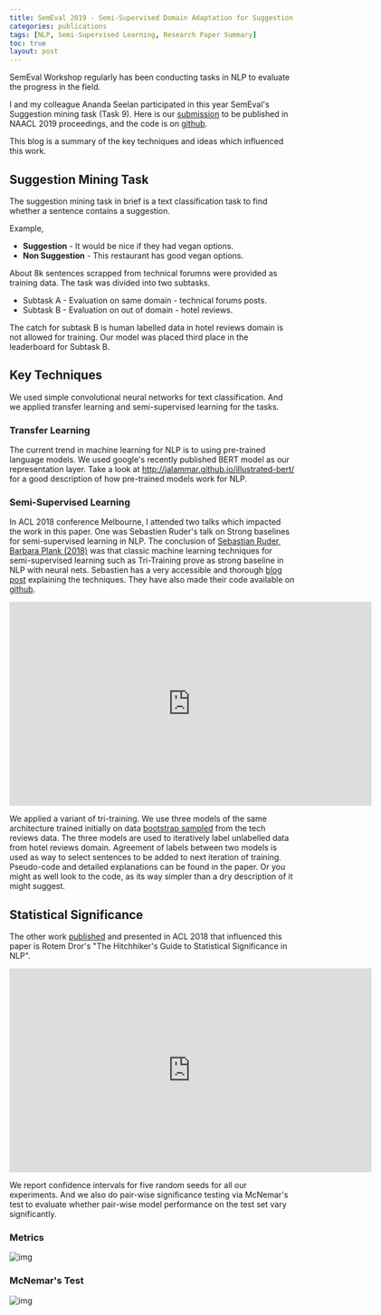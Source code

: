 ```yaml
---
title: SemEval 2019 - Semi-Supervised Domain Adaptation for Suggestion mining
categories: publications
tags: [NLP, Semi-Supervised Learning, Research Paper Summary]
toc: true
layout: post
---
```


SemEval Workshop regularly has been conducting tasks in NLP to evaluate the progress in the field.

I and my colleague Ananda Seelan participated in this year SemEval's Suggestion mining task (Task 9).
Here is our [submission](https://arxiv.org/abs/1902.10623) to be published in NAACL 2019 proceedings, and the code is on [github](https://github.com/sai-prasanna/suggestion-mining-semeval19).

This blog is a summary of the key techniques and ideas which influenced this work.


## Suggestion Mining Task

The suggestion mining task in brief is a text classification task to find whether a sentence contains a suggestion.

Example,

-   **Suggestion**     - It would be nice if they had vegan options.
-   **Non Suggestion** - This restaurant has good vegan options.

About 8k sentences scrapped from technical forumns were provided as training data. 
The task was divided into two subtasks.

-   Subtask A - Evaluation on same domain   - technical forums posts.
-   Subtask B - Evaluation on out of domain - hotel reviews.

The catch for subtask B is human labelled data in hotel reviews domain is not allowed for training.
Our model was placed third place in the leaderboard for Subtask B.



## Key Techniques

We used simple convolutional neural networks for text classification. And we applied transfer learning and semi-supervised learning for the tasks.



### Transfer Learning

The current trend in machine learning for NLP is to using pre-trained language models. We used google's recently published BERT model as our representation layer.
Take a look at <http://jalammar.github.io/illustrated-bert/> for a good description of how pre-trained models work for NLP.



### Semi-Supervised Learning
In ACL 2018 conference Melbourne, I attended two talks which impacted the work in this paper. One was Sebastien Ruder's talk on Strong baselines for semi-supervised
learning in NLP. The conclusion of [Sebastian Ruder, Barbara Plank (2018)](https://aclweb.org/anthology/P18-1096) was that classic machine learning techniques for semi-supervised learning such as Tri-Training prove as strong baseline in NLP with neural nets.
Sebastien has a very accessible and thorough [blog post](http://ruder.io/semi-supervised/) explaining the techniques. They have also made their code available on [github](https://github.com/bplank/semi-supervised-baselines). 

<iframe src="https://player.vimeo.com/video/285802189" width="640" height="360" frameborder="0" webkitallowfullscreen mozallowfullscreen allowfullscreen></iframe>

We applied a variant of tri-training. We use three models of the same architecture trained initially on data [bootstrap sampled](https://en.wikipedia.org/wiki/Bootstrapping_(statistics)) from the tech reviews data. The three models
are used to iteratively label unlabelled data from hotel reviews domain. Agreement of labels between two models is used as way to select sentences to be added to next iteration
of training. Pseudo-code and detailed explanations can be found in the paper. Or you might as well look to the code, as its way simpler than a dry description of it might suggest.



## Statistical Significance

The other work [published](https://aclweb.org/anthology/P18-1128) and presented in ACL 2018 that influenced this paper is Rotem Dror's "The Hitchhiker's Guide to Statistical Significance in NLP".

<iframe src="https://player.vimeo.com/video/285803636" width="640" height="360" frameborder="0" webkitallowfullscreen mozallowfullscreen allowfullscreen></iframe>

We report confidence intervals for five random seeds for all our experiments. And we also do pair-wise significance testing via McNemar's test to evaluate 
whether pair-wise model performance on the test set vary significantly. 



### Metrics

![img](https://ai2-s2-public.s3.amazonaws.com/figures/2017-08-08/bf7927798419277eea7063f40d4329f8b8fa31ad/3-Table1-1.png)



### McNemar's Test

![img](https://ai2-s2-public.s3.amazonaws.com/figures/2017-08-08/bf7927798419277eea7063f40d4329f8b8fa31ad/5-Table3-1.png)


